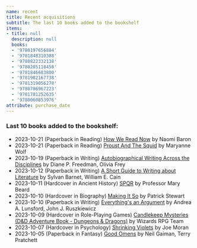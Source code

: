 ```yaml
---
name: recent
title: Recent acquisitions
subtitle: The last 10 books added to the bookshelf
items:
- title: null
  description: null
  books:
  - '9780197656884'
  - '9781848310308'
  - '9780822332138'
  - '9780205118458'
  - '9781846683800'
  - '9781982167738'
  - '9781319056278'
  - '9780786967223'
  - '9781781252635'
  - '9780060853976'
attribute: purchase_date
---
```

### Last 10 books added to the bookshelf:
- 2023-10-21 (Paperback in Reading) [How We Read Now](/books/info/9780197656884) by Naomi Baron
- 2023-10-21 (Paperback in Reading) [Proust And The Squid](/books/info/9781848310308) by Maryanne Wolf
- 2023-10-19 (Paperback in Writing) [Autobiographical Writing Across the Disciplines](/books/info/9780822332138) by Diane P. Freedman, Olivia Frey
- 2023-10-12 (Paperback in Writing) [A Short Guide to Writing about Literature](/books/info/9780205118458) by Sylvan Barnet, William E. Cain
- 2023-10-11 (Hardcover in Ancient History) [SPQR](/books/info/9781846683800) by Professor Mary Beard
- 2023-10-10 (Hardcover in Biography) [Making It So](/books/info/9781982167738) by Patrick Stewart
- 2023-10-10 (Paperback in Writing) [Everything's an Argument](/books/info/9781319056278) by Andrea A. Lunsford, John J. Ruszkiewicz
- 2023-10-09 (Hardcover in Role-Playing Games) [Candlekeep Mysteries (D&D Adventure Book - Dungeons & Dragons)](/books/info/9780786967223) by Wizards RPG Team
- 2023-10-07 (Hardcover in Psychology) [Shrinking Violets](/books/info/9781781252635) by Joe Moran
- 2023-10-05 (Paperback in Fantasy) [Good Omens](/books/info/9780060853976) by Neil Gaiman, Terry Pratchett
